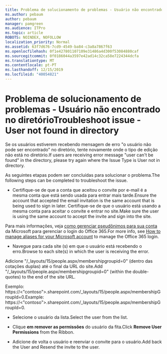 ```yaml
---
title: Problema de solucionamento de problemas - Usuário não encontrado no diretório
ms.author: pebaum
author: pebaum
manager: pamgreen
ms.audience: ITPro
ms.topic: article
ROBOTS: NOINDEX, NOFOLLOW
localization_priority: Normal
ms.assetid: 63f7d676-7cd9-4549-ba84-c3a8a7867f63
ms.openlocfilehash: 0f1e427801107109e31486a4d300f53084880caf
ms.sourcegitcommit: 0f0186044a3597e42ad14c32ca58e7224344dcfa
ms.translationtype: MT
ms.contentlocale: pt-PT
ms.lasthandoff: 12/15/2019
ms.locfileid: "40054821"
---
```

# <a name="troubleshoot-issue---user-not-found-in-directory"></a><span data-ttu-id="71bcc-102">Problema de solucionamento de problemas - Usuário não encontrado no diretório</span><span class="sxs-lookup"><span data-stu-id="71bcc-102">Troubleshoot issue - User not found in directory</span></span>

<span data-ttu-id="71bcc-103">Se os usuários estiverem recebendo mensagem de erro "o usuário não pode ser encontrado" no diretório, tente novamente onde o tipo de edição não está no diretório.</span><span class="sxs-lookup"><span data-stu-id="71bcc-103">If users are receiving error message "user can't be found" in the directory, please try again where the Issue Type is User not in directory.</span></span>

<span data-ttu-id="71bcc-104">As seguintes etapas podem ser concluídas para solucionar o problema.</span><span class="sxs-lookup"><span data-stu-id="71bcc-104">The following steps can be completed to troubleshoot the issue.</span></span>

- <span data-ttu-id="71bcc-105">Certifique-se de que a conta que aceitou o convite por e-mail é a mesma conta que está sendo usada para entrar mais tarde.</span><span class="sxs-lookup"><span data-stu-id="71bcc-105">Ensure the account that accepted the email invitation is the same account that is being used to sign in later.</span></span> <span data-ttu-id="71bcc-106">Certifique-se de que o usuário está usando a mesma conta para aceitar o convite e entrar no site.</span><span class="sxs-lookup"><span data-stu-id="71bcc-106">Make sure the user is using the same account to accept the invite and sign into the site.</span></span> 

<span data-ttu-id="71bcc-107">Para mais informações, veja [como gerenciar pseudônimos para sua conta</a> da Microsoft para gerenciar o login do Office 365.](https://support.microsoft.com/help/12407/microsoft-account-how-to-manage-aliases)</span><span class="sxs-lookup"><span data-stu-id="71bcc-107">For more info, see [How to manage aliases for your Microsoft account</a> to manage the Office 365 login](https://support.microsoft.com/help/12407/microsoft-account-how-to-manage-aliases).</span></span> 

- <span data-ttu-id="71bcc-108">Navegue para cada site (s) em que o usuário está recebendo o erro.</span><span class="sxs-lookup"><span data-stu-id="71bcc-108">Browse to each site(s) in which the user is receiving the error.</span></span> 

<span data-ttu-id="71bcc-109">Adicione "/_layouts/15/people.aspx/membershipgroupid=0" (dentro das cotações duplas) até o final da URL do site.</span><span class="sxs-lookup"><span data-stu-id="71bcc-109">Add "/_layouts/15/people.aspx/membershipgroupid=0" (within the double-quotes) to the end of the site URL.</span></span> 

<span data-ttu-id="71bcc-110">Exemplo: https://<"contoso">.sharepoint.com/_layouts/15/people.aspx/membershipGroupId=0.</span><span class="sxs-lookup"><span data-stu-id="71bcc-110">Example: https://<"contoso">.sharepoint.com/_layouts/15/people.aspx/membershipGroupId=0.</span></span>

- <span data-ttu-id="71bcc-111">Selecione o usuário da lista.</span><span class="sxs-lookup"><span data-stu-id="71bcc-111">Select the user from the list.</span></span>

- <span data-ttu-id="71bcc-112">Clique **em remover as permissões** do usuário da fita.</span><span class="sxs-lookup"><span data-stu-id="71bcc-112">Click **Remove User Permissions** from the Ribbon.</span></span> 
-  <span data-ttu-id="71bcc-113">Adicione de volta o usuário e reenviar o convite para o usuário.</span><span class="sxs-lookup"><span data-stu-id="71bcc-113">Add back the User and Resend the invite to the user.</span></span>

